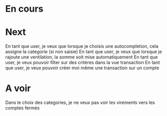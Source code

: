 # En cours

# Next
En tant que user, je veux que lorsque je choisis une autocompletion, cela assigne la categorie (si non saisie)
En tant que user, je veux que lorsque je rajoute une ventilation, la somme soit mise automatiquement
En tant que user, je veux pouvoir filter sur des critères dans la vue transaction
En tant que user, je veux pouvoir créer moi même une transaction sur un compte

# A voir
Dans le choix des categories, je ne veux pas voir les virements vers les comptes fermés
